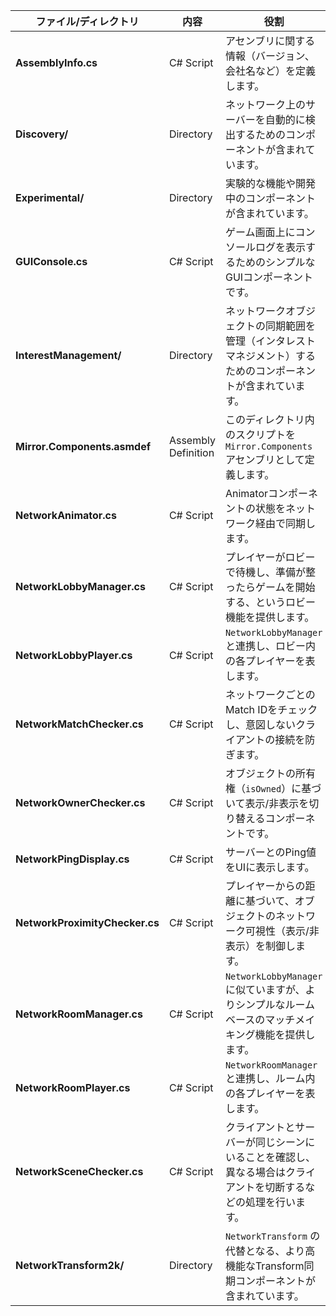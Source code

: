 | ファイル/ディレクトリ | 内容 | 役割 |
|---|---|---|
| **AssemblyInfo.cs** | C# Script | アセンブリに関する情報（バージョン、会社名など）を定義します。 |
| **Discovery/** | Directory | ネットワーク上のサーバーを自動的に検出するためのコンポーネントが含まれています。 |
| **Experimental/** | Directory | 実験的な機能や開発中のコンポーネントが含まれています。 |
| **GUIConsole.cs** | C# Script | ゲーム画面上にコンソールログを表示するためのシンプルなGUIコンポーネントです。 |
| **InterestManagement/** | Directory | ネットワークオブジェクトの同期範囲を管理（インタレストマネジメント）するためのコンポーネントが含まれています。 |
| **Mirror.Components.asmdef** | Assembly Definition | このディレクトリ内のスクリプトを `Mirror.Components` アセンブリとして定義します。 |
| **NetworkAnimator.cs** | C# Script | Animatorコンポーネントの状態をネットワーク経由で同期します。 |
| **NetworkLobbyManager.cs** | C# Script | プレイヤーがロビーで待機し、準備が整ったらゲームを開始する、というロビー機能を提供します。 |
| **NetworkLobbyPlayer.cs** | C# Script | `NetworkLobbyManager` と連携し、ロビー内の各プレイヤーを表します。 |
| **NetworkMatchChecker.cs** | C# Script | ネットワークごとのMatch IDをチェックし、意図しないクライアントの接続を防ぎます。 |
| **NetworkOwnerChecker.cs** | C# Script | オブジェクトの所有権（`isOwned`）に基づいて表示/非表示を切り替えるコンポーネントです。 |
| **NetworkPingDisplay.cs** | C# Script | サーバーとのPing値をUIに表示します。 |
| **NetworkProximityChecker.cs** | C# Script | プレイヤーからの距離に基づいて、オブジェクトのネットワーク可視性（表示/非表示）を制御します。 |
| **NetworkRoomManager.cs** | C# Script | `NetworkLobbyManager` に似ていますが、よりシンプルなルームベースのマッチメイキング機能を提供します。 |
| **NetworkRoomPlayer.cs** | C# Script | `NetworkRoomManager` と連携し、ルーム内の各プレイヤーを表します。 |
| **NetworkSceneChecker.cs** | C# Script | クライアントとサーバーが同じシーンにいることを確認し、異なる場合はクライアントを切断するなどの処理を行います。 |
| **NetworkTransform2k/** | Directory | `NetworkTransform` の代替となる、より高機能なTransform同期コンポーネントが含まれています。 |
